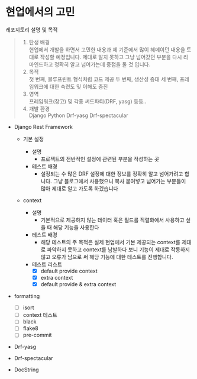 현업에서의 고민
=============
레포지토리 설명 및 목적
> 1. 탄생 배경<br>
 현업에서 개발을 하면서 고민한 내용과 제 기준에서 많이 헤메이던 내용을 토대로 작성할 예정입니다.
 제대로 알지 못하고 그냥 넘어갔던 부분을 다시 리마인드하고 정확히 알고 넘어가는데 중점을 둘 것 입니다. 
> 2. 목적<br>
 첫 번째, 블루프린트 형식처럼 코드 제공
 두 번째, 생산성 증대
 세 번째, 프레임워크에 대한 숙련도 및 이해도 증진
> 3. 영역<br>
 프레임워크(장고) 및 각종 써드파티(DRF, yasg) 등등..
> 4. 개발 환경<br>
 Django
 Python
 Drf-yasg
 Drf-spectacular 

- Django Rest Framework
    - 기본 설정
      - 설명
        - 프로젝트의 전반적인 설정에 관련된 부분을 작성하는 곳
      - 테스트 배경
        - 설정되는 수 많은 DRF 설정에 대한 정보를 정확히 알고 넘어가려고 합니다. 그냥 블로그에서 사용했으니 복사 붙여넣고 넘어가는 부분들이 많아 제대로 알고 가도록 하겠습니다

    - context
      - 설명
        - 기본적으로 제공하지 않는 데이터 혹은 필드를 직렬화에서 사용하고 싶을 때 해당 기능을 사용한다
      - 테스트 배경
        - 해당 테스트의 주 목적은 실제 현업에서 기본 제공되는 context를 제대로 파악하지 못하고 context를 남발하다 보니 기능이 제대로 작동하지 않고 오류가 남으로 써 해당 기능에 대한 테스트를 진행합니다.
      - 테스트 리스트
        - [X] default provide context
        - [X] extra context
        - [X] default provide & extra context

- formatting
    - [ ] isort
    - [ ] context 테스트
    - [ ] black
    - [ ] flake8
    - [ ] pre-commit

- Drf-yasg

- Drf-spectacular

- DocString